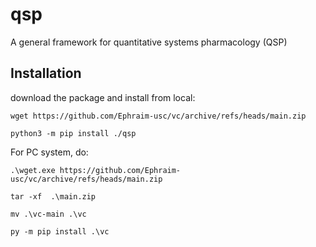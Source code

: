 # qsp
A general framework for quantitative systems pharmacology (QSP)


Installation
------------

download the package and install from local:

    wget https://github.com/Ephraim-usc/vc/archive/refs/heads/main.zip
    
    python3 -m pip install ./qsp

For PC system, do:

    .\wget.exe https://github.com/Ephraim-usc/vc/archive/refs/heads/main.zip
    
    tar -xf  .\main.zip

    mv .\vc-main .\vc
    
    py -m pip install .\vc
